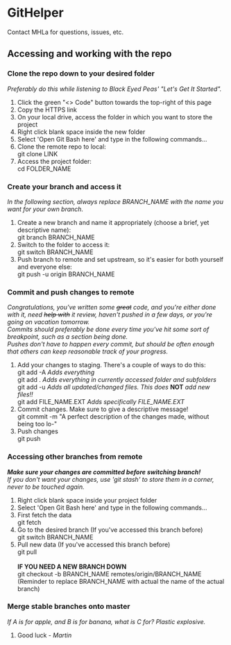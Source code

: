 # GitHelper
Contact MHLa for questions, issues, etc. 
## Accessing and working with the repo
### Clone the repo down to your desired folder
_Preferably do this while listening to Black Eyed Peas' "Let's Get It Started"._
1) Click the green "<> Code" button towards the top-right of this page
2) Copy the HTTPS link
3) On your local drive, access the folder in which you want to store the project
4) Right click blank space inside the new folder
5) Select 'Open Git Bash here' and type in the following commands...
6) Clone the remote repo to local:\
     git clone LINK
7) Access the project folder:\
     cd FOLDER_NAME

### Create your branch and access it
_In the following section, always replace BRANCH_NAME with the name you want for your own branch._
1) Create a new branch and name it appropriately (choose a brief, yet descriptive name):\
     git branch BRANCH_NAME
3) Switch to the folder to access it:\
     git switch BRANCH_NAME
4) Push branch to remote and set upstream, so it's easier for both yourself and everyone else:\
     git push -u origin BRANCH_NAME

### Commit and push changes to remote
_Congratulations, you've written some ~~great~~ code, and you're either done with it, need ~~help with~~ it review, haven't pushed in a few days, or you're going on vacation tomorrow.\
Commits should preferably be done every time you've hit some sort of breakpoint, such as a section being done.\
Pushes don't have to happen every commit, but should be often enough that others can keep reasonable track of your progress._
1) Add your changes to staging. There's a couple of ways to do this:\
     git add -A  _Adds everything_\
     git add .  _Adds everything in currently accessed folder and subfolders_\
     git add -u  _Adds all updated/changed files. This does_ **NOT** _add new files!!_\
     git add FILE_NAME.EXT  _Adds specifically FILE_NAME.EXT_
2) Commit changes. Make sure to give a descriptive message!\
     git commit -m "A perfect description of the changes made, without being too lo-"
3) Push changes\
     git push

### Accessing other branches from remote
_**Make sure your changes are committed before switching branch!**\
If you don't want your changes, use 'git stash' to store them in a corner, never to be touched again._
1) Right click blank space inside your project folder
2) Select 'Open Git Bash here' and type in the following commands...
3) First fetch the data\
     git fetch
4) Go to the desired branch (If you've accessed this branch before)\
     git switch BRANCH_NAME
5) Pull new data (If you've accessed this branch before)\
     git pull\
\
**IF YOU NEED A NEW BRANCH DOWN**\
   git checkout -b BRANCH_NAME remotes/origin/BRANCH_NAME\
(Reminder to replace BRANCH_NAME with actual the name of the actual branch)

### Merge stable branches onto master
_If A is for apple, and B is for banana, what is C for? Plastic explosive._
1) Good luck _- Martin_
